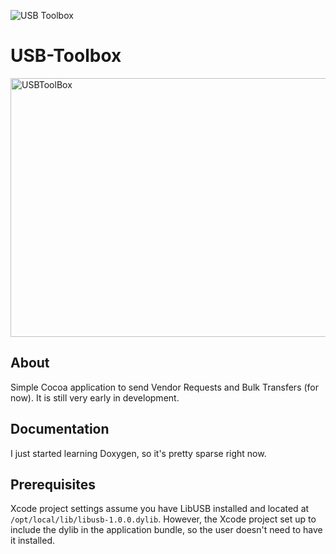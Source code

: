 ![USB Toolbox](https://raw.github.com/JayKickliter/USB-Toolbox/master/USB%20Toolbox/Images/mac.iconset/icon_128x128.png) 

# USB-Toolbox 

<a href="http://www.flickr.com/photos/jaykickliter/8102771234/" title="USBToolBox by Jay Kickliter, on Flickr"><img src="http://farm9.staticflickr.com/8464/8102771234_7d82f8f04e_z.jpg" width="640" height="414" alt="USBToolBox"></a>
  
## About

Simple Cocoa application to send Vendor Requests and Bulk Transfers (for now). It is still very early in development.

## Documentation

I just started learning Doxygen, so it's pretty sparse right now.  

## Prerequisites

Xcode project settings assume you have LibUSB installed and located at `/opt/local/lib/libusb-1.0.0.dylib`. However, the Xcode project set up to include the dylib in the application bundle, so the user doesn't need to have it installed.